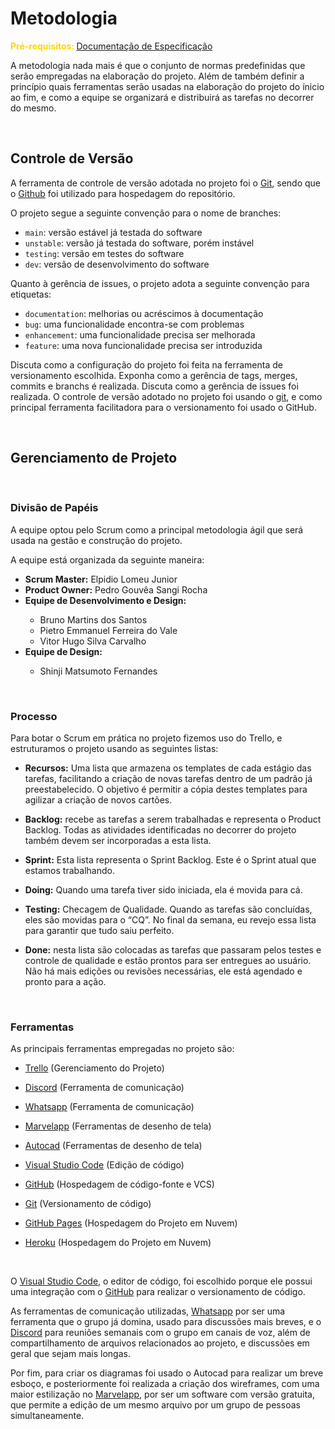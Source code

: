 # **Metodologia**

<span style="color:gold"><strong>Pré-requisitos: </strong><a href="2-Especificação do Projeto.md"> Documentação de Especificação</a></span>

A metodologia nada mais é que o conjunto de normas predefinidas que serão empregadas na elaboração do projeto. Além de também definir a princípio quais ferramentas serão usadas na elaboração do projeto do ínicio ao fim, e como a equipe se organizará e distribuirá as tarefas no decorrer do mesmo.

<br>

## **Controle de Versão**

A ferramenta de controle de versão adotada no projeto foi o
[Git](https://git-scm.com/), sendo que o [Github](https://github.com)
foi utilizado para hospedagem do repositório.

O projeto segue a seguinte convenção para o nome de branches:

- `main`: versão estável já testada do software
- `unstable`: versão já testada do software, porém instável
- `testing`: versão em testes do software
- `dev`: versão de desenvolvimento do software

Quanto à gerência de issues, o projeto adota a seguinte convenção para
etiquetas:

- `documentation`: melhorias ou acréscimos à documentação
- `bug`: uma funcionalidade encontra-se com problemas
- `enhancement`: uma funcionalidade precisa ser melhorada
- `feature`: uma nova funcionalidade precisa ser introduzida

Discuta como a configuração do projeto foi feita na ferramenta de versionamento escolhida. Exponha como a gerência de tags, merges, commits e branchs é realizada. Discuta como a gerência de issues foi realizada.
O controle de versão adotado no projeto foi usando o [git](https://git-scm.com/), e como principal ferramenta facilitadora para o versionamento foi usado o GitHub.

<br>

## **Gerenciamento de Projeto**

<br>

### **Divisão de Papéis**

A equipe optou pelo Scrum como a principal metodologia ágil que será usada na gestão e construção do projeto.

A equipe está organizada da seguinte maneira:

<ul>
<li><strong>Scrum Master:</strong> Elpidio Lomeu Junior</li>
<li><strong>Product Owner:</strong> Pedro Gouvêa Sangi Rocha</li>
<li><strong>Equipe de Desenvolvimento e Design:</strong></li>
<ul>
  <li>Bruno Martins dos Santos</li>
  <li>Pietro Emmanuel Ferreira do Vale</li>
  <li>Vitor Hugo Silva Carvalho</li>
</ul>
<li><strong>Equipe de Design:</strong></li>
<ul>
   <li>Shinji Matsumoto Fernandes</li>
</ul></ul>

<br>

### **Processo**

Para botar o Scrum em prática no projeto fizemos uso do Trello, e estruturamos o projeto usando as seguintes listas:

- **Recursos:** Uma lista que armazena os templates de cada estágio das tarefas, facilitando a criação de novas tarefas dentro de um padrão já preestabelecido. O objetivo é permitir a cópia destes templates para agilizar a criação de novos cartões.

- **Backlog:** recebe as tarefas a serem trabalhadas e representa o Product Backlog. Todas as atividades identificadas no decorrer do projeto também devem ser incorporadas a esta lista.

- **Sprint:** Esta lista representa o Sprint Backlog. Este é o Sprint atual que estamos trabalhando.

- **Doing:** Quando uma tarefa tiver sido iniciada, ela é movida para cá.

- **Testing:** Checagem de Qualidade. Quando as tarefas são concluídas, eles são movidas para o “CQ”. No final da semana, eu revejo essa lista para garantir que tudo saiu perfeito.

- **Done:** nesta lista são colocadas as tarefas que passaram pelos testes e controle de qualidade e estão prontos para ser entregues ao usuário. Não há mais edições ou revisões necessárias, ele está agendado e pronto para a ação.

<br>

### **Ferramentas**

As principais ferramentas empregadas no projeto são:

- [Trello](https://trello.com/) (Gerenciamento do Projeto)
- [Discord](https://discord.gg) (Ferramenta de comunicação)
- [Whatsapp](https://www.whatsapp.com/?lang=pt_br) (Ferramenta de comunicação)
- [Marvelapp](https://marvelapp.com/) (Ferramentas de desenho de tela)
- [Autocad](https://www.autodesk.com.br/education/home) (Ferramentas de desenho de tela)
- [Visual Studio Code](https://code.visualstudio.com/) (Edição de código)
- [GitHub](https://github.com/) (Hospedagem de código-fonte e VCS)
- [Git](https://git-scm.com/) (Versionamento de código)
- [GitHub Pages](https://pages.github.com/) (Hospedagem do Projeto em Nuvem)
- [Heroku](https://www.heroku.com/) (Hospedagem do Projeto em Nuvem)

  <br>

O [Visual Studio Code](https://code.visualstudio.com/), o editor de código, foi escolhido porque ele possui uma integração com o [GitHub](https://github.com/) para realizar o versionamento de código.

As ferramentas de comunicação utilizadas, [Whatsapp](https://www.whatsapp.com/?lang=pt_br) por ser uma ferramenta que o grupo já domina, usado para discussões mais breves, e o [Discord](https://discord.gg) para reuniões semanais com o grupo em canais de voz, além de compartilhamento de arquivos relacionados ao projeto, e discussões em geral que sejam mais longas.

Por fim, para criar os diagramas foi usado o Autocad para realizar um breve esboço, e posteriormente foi realizada a criação dos wireframes, com uma maior estilização no [Marvelapp](https://marvelapp.com/), por ser um software com versão gratuita, que permite a edição de um mesmo arquivo por um grupo de pessoas simultaneamente.
